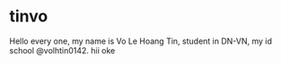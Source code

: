 # tinvo
Hello every one, my name is Vo Le Hoang Tin, student in DN-VN, my id school @volhtin0142. hii
oke
